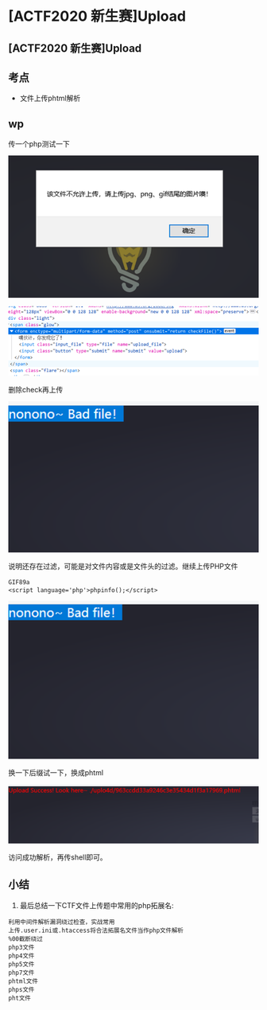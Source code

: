 # \[ACTF2020 新生赛]Upload

## \[ACTF2020 新生赛]Upload

## 考点

* 文件上传phtml解析

## wp

传一个php测试一下

![](<../.gitbook/assets/image (29) (1) (1).png>)

![](<../.gitbook/assets/image (27) (1) (1) (1) (1).png>)

删除check再上传

![](<../.gitbook/assets/image (18) (1) (1).png>)

说明还存在过滤，可能是对文件内容或是文件头的过滤。继续上传PHP文件

```
GIF89a
<script language='php'>phpinfo();</script>
```

![](<../.gitbook/assets/image (28) (1).png>)

换一下后缀试一下，换成phtml

![](<../.gitbook/assets/image (8) (1) (1).png>)

访问成功解析，再传shell即可。

## 小结

1. 最后总结一下CTF文件上传题中常用的php拓展名:

```
利用中间件解析漏洞绕过检查，实战常用
上传.user.ini或.htaccess将合法拓展名文件当作php文件解析
%00截断绕过
php3文件
php4文件
php5文件
php7文件
phtml文件
phps文件
pht文件
```
